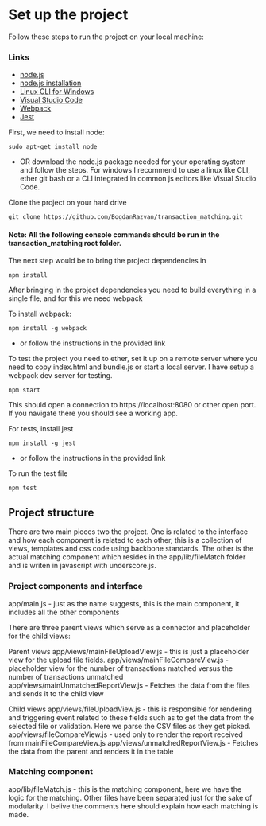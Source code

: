 # Set up the project

Follow these steps to run the project on your local machine:

### Links

* [node.js](https://nodejs.org/en/download/)
* [node.js installation](https://nodejs.org/en/download/package-manager/)
* [Linux CLI for Windows](https://git-scm.com/downloads)
* [Visual Studio Code](https://code.visualstudio.com/)
* [Webpack](https://webpack.js.org/guides/installation/#pre-requisites)
* [Jest](https://facebook.github.io/jest/)

First, we need to install node:

```
sudo apt-get install node
```
 - OR
download the node.js package needed for your operating system and follow the steps. For windows I recommend to use a linux like CLI, ether git bash or a CLI integrated in common js editors like Visual Studio Code.


Clone the project on your hard drive

```
git clone https://github.com/BogdanRazvan/transaction_matching.git
```

#### Note: All the following console commands should be run in the transaction_matching root folder.

The next step would be to bring the project dependencies in
```
npm install
```

After bringing in the project dependencies you need to build everything in a single file, and for this we need webpack

To install webpack:
```
npm install -g webpack
```
- or follow the instructions in the provided link

To test the project you need to ether, set it up on a remote server where you need to copy index.html and bundle.js or start a local server. I have setup a webpack dev server for testing.
```
npm start
```
This should open a connection to https://localhost:8080 or other open port. If you navigate there you should see a working app.

For tests, install jest
```
npm install -g jest
```
- or follow the instructions in the provided link

To run the test file
```
npm test
```

## Project structure

There are two main pieces two the project. One is related to the interface and how each component is related to each other, this is a collection of views, templates and css code using backbone standards. The other is the actual matching component which resides in the app/lib/fileMatch folder and is writen in javascript with underscore.js. 

### Project components and interface

app/main.js - just as the name suggests, this is the main component, it includes all the other components

There are three parent views which serve as a connector and placeholder for the child views:

Parent views
app/views/mainFileUploadView.js - this is just a placeholder view for the upload file fields.
app/views/mainFileCompareView.js - placeholder view for the number of transactions matched versus the number of transactions unmatched
app/views/mainUnmatchedReportView.js - Fetches the data from the files and sends it to the child view

Child views
app/views/fileUploadView.js - this is responsible for rendering and triggering event related to these fields such as to get the data from the selected file or validation. Here we parse the CSV files as they get picked.
app/views/fileCompareView.js - used only to render the report received from mainFileCompareView.js 
app/views/unmatchedReportView.js - Fetches the data from the parent and renders it in the table

### Matching component

app/lib/fileMatch.js - this is the matching component, here we have the logic for the matching. Other files have been separated just for the sake of modularity. I belive the comments here should explain how each matching is made.
